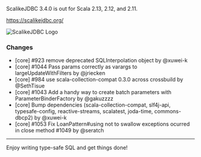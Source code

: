 ScalikeJDBC 3.4.0 is out for Scala 2.13, 2.12, and 2.11.

https://scalikejdbc.org/

![ScalikeJDBC Logo](https://scalikejdbc.org/images/logo.png)

### Changes

- [core] #923 remove deprecated SQLInterpolation object by @xuwei-k
- [core] #1044 Pass params correctly as varargs to largeUpdateWithFilters by @jriecken
- [core] #984 use scala-collection-compat 0.3.0 across crossbuild by @SethTisue
- [core] #1043 Add a handy way to create batch parameters with ParameterBinderFactory by @gakuzzzz
- [core] Bump dependencies (scala-collection-compat, slf4j-api, typesafe-config, reactive-streams, scalatest, joda-time, commons-dbcp2) by @xuwei-k
- [core] #1053 Fix LoanPattern#using not to swallow exceptions ocurred in close method #1049 by @seratch

---

Enjoy writing type-safe SQL and get things done!

